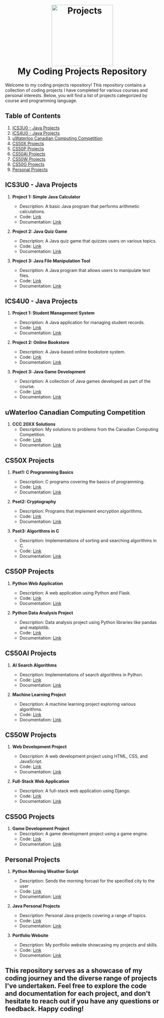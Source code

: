 <h1 align="center">
  <br>
  <a href="https://github.com/gureett/projectsList/"><img src="https://avatars.githubusercontent.com/u/114324924?v=4" alt="Projects" width="200"></a>
  <br>
  <b>My Coding Projects Repository</b>
  <br>
</h1>

Welcome to my coding projects repository! This repository contains a collection of coding projects I have completed for various courses and personal interests. Below, you will find a list of projects categorized by course and programming language.

## Table of Contents
1. [ICS3U0 - Java Projects](#ics3u0---java-projects)
2. [ICS4U0 - Java Projects](#ics4u0---java-projects)
3. [uWaterloo Canadian Computing Competition](#uwaterloo-canadian-computing-competition)
4. [CS50X Projects](#cs50x-projects)
5. [CS50P Projects](#cs50p-projects)
6. [CS50AI Projects](#cs50ai-projects)
7. [CS50W Projects](#cs50w-projects)
8. [CS50G Projects](#cs50g-projects)
9. [Personal Projects](#personal-projects)

## ICS3U0 - Java Projects
1. **Project 1: Simple Java Calculator**
   - Description: A basic Java program that performs arithmetic calculations.
   - Code: [Link](#)
   - Documentation: [Link](#)

2. **Project 2: Java Quiz Game**
   - Description: A Java quiz game that quizzes users on various topics.
   - Code: [Link](#)
   - Documentation: [Link](#)

3. **Project 3: Java File Manipulation Tool**
   - Description: A Java program that allows users to manipulate text files.
   - Code: [Link](#)
   - Documentation: [Link](#)

## ICS4U0 - Java Projects
1. **Project 1: Student Management System**
   - Description: A Java application for managing student records.
   - Code: [Link](#)
   - Documentation: [Link](#)

2. **Project 2: Online Bookstore**
   - Description: A Java-based online bookstore system.
   - Code: [Link](#)
   - Documentation: [Link](#)

3. **Project 3: Java Game Development**
   - Description: A collection of Java games developed as part of the course.
   - Code: [Link](#)
   - Documentation: [Link](#)

## uWaterloo Canadian Computing Competition
1. **CCC 20XX Solutions**
   - Description: My solutions to problems from the Canadian Computing Competition.
   - Code: [Link](#)
   - Documentation: [Link](#)

## CS50X Projects
1. **Pset1: C Programming Basics**
   - Description: C programs covering the basics of programming.
   - Code: [Link](#)
   - Documentation: [Link](#)

2. **Pset2: Cryptography**
   - Description: Programs that implement encryption algorithms.
   - Code: [Link](#)
   - Documentation: [Link](#)

3. **Pset3: Algorithms in C**
   - Description: Implementations of sorting and searching algorithms in C.
   - Code: [Link](#)
   - Documentation: [Link](#)

## CS50P Projects
1. **Python Web Application**
   - Description: A web application using Python and Flask.
   - Code: [Link](#)
   - Documentation: [Link](#)

2. **Python Data Analysis Project**
   - Description: Data analysis project using Python libraries like pandas and matplotlib.
   - Code: [Link](#)
   - Documentation: [Link](#)

## CS50AI Projects
1. **AI Search Algorithms**
   - Description: Implementations of search algorithms in Python.
   - Code: [Link](#)
   - Documentation: [Link](#)

2. **Machine Learning Project**
   - Description: A machine learning project exploring various algorithms.
   - Code: [Link](#)
   - Documentation: [Link](#)

## CS50W Projects
1. **Web Development Project**
   - Description: A web development project using HTML, CSS, and JavaScript.
   - Code: [Link](#)
   - Documentation: [Link](#)

2. **Full-Stack Web Application**
   - Description: A full-stack web application using Django.
   - Code: [Link](#)
   - Documentation: [Link](#)

## CS50G Projects
1. **Game Development Project**
   - Description: A game development project using a game engine.
   - Code: [Link](#)
   - Documentation: [Link](#)

## Personal Projects
1. **Python Morning Weather Script**
   - Description: Sends the morning forcast for the specified city to the user
   - Code: [Link](Personal-Projects/Python/MorningWeather)
   - Documentation: [Link](#)

2. **Java Personal Projects**
   - Description: Personal Java projects covering a range of topics.
   - Code: [Link](#)
   - Documentation: [Link](#)

3. **Portfolio Website**
   - Description: My portfolio website showcasing my projects and skills.
   - Code: [Link](#)
   - Documentation: [Link](#)

This repository serves as a showcase of my coding journey and the diverse range of projects I've undertaken. Feel free to explore the code and documentation for each project, and don't hesitate to reach out if you have any questions or feedback. Happy coding!
---
